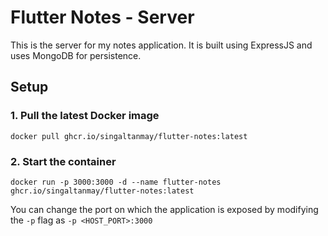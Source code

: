# Flutter Notes - Server

This is the server for my notes application. It is built using ExpressJS and uses MongoDB for persistence.


## Setup
### 1. Pull the latest Docker image
```angular2html
docker pull ghcr.io/singaltanmay/flutter-notes:latest
```

### 2. Start the container
```angular2html
docker run -p 3000:3000 -d --name flutter-notes ghcr.io/singaltanmay/flutter-notes:latest
```
You can change the port on which the application is exposed by modifying the `-p` flag as `-p <HOST_PORT>:3000`
